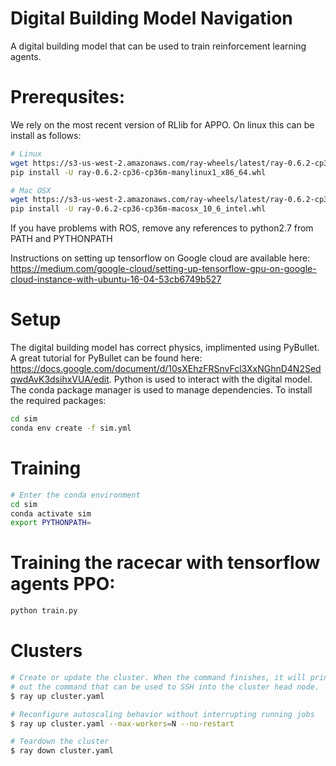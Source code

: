 # Digital Building Model Navigation

A digital building model that can be used to train reinforcement learning agents.

# Prerequsites:
We rely on the most recent version of RLlib for APPO.
On linux this can be install as follows:

```sh
# Linux
wget https://s3-us-west-2.amazonaws.com/ray-wheels/latest/ray-0.6.2-cp36-cp36m-manylinux1_x86_64.whl
pip install -U ray-0.6.2-cp36-cp36m-manylinux1_x86_64.whl

# Mac OSX
wget https://s3-us-west-2.amazonaws.com/ray-wheels/latest/ray-0.6.2-cp36-cp36m-macosx_10_6_intel.whl
pip install -U ray-0.6.2-cp36-cp36m-macosx_10_6_intel.whl
```

If you have problems with ROS, remove any references to python2.7 from PATH and PYTHONPATH


Instructions on setting up tensorflow on Google cloud are available here:
https://medium.com/google-cloud/setting-up-tensorflow-gpu-on-google-cloud-instance-with-ubuntu-16-04-53cb6749b527

# Setup
The digital building model has correct physics, implimented using PyBullet. A great tutorial for
PyBullet can be found here: https://docs.google.com/document/d/10sXEhzFRSnvFcl3XxNGhnD4N2SedqwdAvK3dsihxVUA/edit.
Python is used to interact with the digital model. The conda package manager is used to
manage dependencies. To install the required packages:

```sh
cd sim
conda env create -f sim.yml
```

# Training

```sh
# Enter the conda environment
cd sim
conda activate sim
export PYTHONPATH=
```

# Training the racecar with tensorflow agents PPO:
```sh
python train.py
```



# Clusters
```sh
# Create or update the cluster. When the command finishes, it will print
# out the command that can be used to SSH into the cluster head node.
$ ray up cluster.yaml

# Reconfigure autoscaling behavior without interrupting running jobs
$ ray up cluster.yaml --max-workers=N --no-restart

# Teardown the cluster
$ ray down cluster.yaml
```